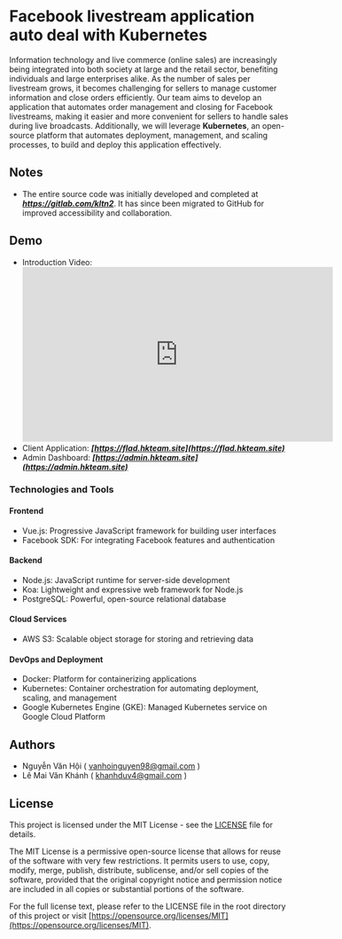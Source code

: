# Facebook livestream application auto deal with Kubernetes 
Information technology and live commerce (online sales) are increasingly being integrated into both society at large and the retail sector, benefiting individuals and large enterprises alike. As the number of sales per livestream grows, it becomes challenging for sellers to manage customer information and close orders efficiently. Our team aims to develop an application that automates order management and closing for Facebook livestreams, making it easier and more convenient for sellers to handle sales during live broadcasts. Additionally, we will leverage __Kubernetes__, an open-source platform that automates deployment, management, and scaling processes, to build and deploy this application effectively.

## Notes
  - The entire source code was initially developed and completed at ***https://gitlab.com/kltn2***. It has since been migrated to GitHub for improved accessibility and collaboration.

## Demo
  - Introduction Video:
    <iframe width="560" height="315" src="https://www.youtube.com/embed/0Gy9RAZZUNo" frameborder="0" allow="accelerometer; autoplay; clipboard-write; encrypted-media; gyroscope; picture-in-picture" allowfullscreen></iframe>
  - Client Application: ***[https://flad.hkteam.site](https://flad.hkteam.site)***
  - Admin Dashboard: ***[https://admin.hkteam.site](https://admin.hkteam.site)***

### Technologies and Tools

#### Frontend
- Vue.js: Progressive JavaScript framework for building user interfaces
- Facebook SDK: For integrating Facebook features and authentication

#### Backend
- Node.js: JavaScript runtime for server-side development
- Koa: Lightweight and expressive web framework for Node.js
- PostgreSQL: Powerful, open-source relational database

#### Cloud Services
- AWS S3: Scalable object storage for storing and retrieving data

#### DevOps and Deployment
- Docker: Platform for containerizing applications
- Kubernetes: Container orchestration for automating deployment, scaling, and management
- Google Kubernetes Engine (GKE): Managed Kubernetes service on Google Cloud Platform

## Authors
  - Nguyễn Văn Hội ( vanhoinguyen98@gmail.com )
  - Lê Mai Văn Khánh ( khanhduv4@gmail.com )

## License

This project is licensed under the MIT License - see the [LICENSE](LICENSE) file for details.

The MIT License is a permissive open-source license that allows for reuse of the software with very few restrictions. It permits users to use, copy, modify, merge, publish, distribute, sublicense, and/or sell copies of the software, provided that the original copyright notice and permission notice are included in all copies or substantial portions of the software.

For the full license text, please refer to the LICENSE file in the root directory of this project or visit [https://opensource.org/licenses/MIT](https://opensource.org/licenses/MIT).

